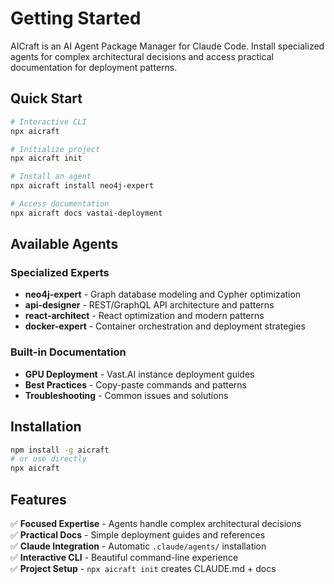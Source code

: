 # Getting Started

AICraft is an AI Agent Package Manager for Claude Code. Install specialized agents for complex architectural decisions and access practical documentation for deployment patterns.

## Quick Start

```bash
# Interactive CLI
npx aicraft

# Initialize project
npx aicraft init

# Install an agent
npx aicraft install neo4j-expert

# Access documentation
npx aicraft docs vastai-deployment
```

## Available Agents

### Specialized Experts

- **neo4j-expert** - Graph database modeling and Cypher optimization
- **api-designer** - REST/GraphQL API architecture and patterns
- **react-architect** - React optimization and modern patterns
- **docker-expert** - Container orchestration and deployment strategies

### Built-in Documentation

- **GPU Deployment** - Vast.AI instance deployment guides
- **Best Practices** - Copy-paste commands and patterns
- **Troubleshooting** - Common issues and solutions

## Installation

```bash
npm install -g aicraft
# or use directly
npx aicraft
```

## Features

✅ **Focused Expertise** - Agents handle complex architectural decisions  
✅ **Practical Docs** - Simple deployment guides and references  
✅ **Claude Integration** - Automatic `.claude/agents/` installation  
✅ **Interactive CLI** - Beautiful command-line experience  
✅ **Project Setup** - `npx aicraft init` creates CLAUDE.md + docs
